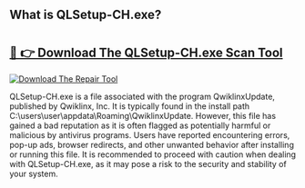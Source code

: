 ## What is QLSetup-CH.exe? 

# <h2><a href="https://exedetect.com/download.php?QLSetup-CH.exe">🔗 👉 Download The QLSetup-CH.exe Scan Tool</a></h2>

[![Download The Repair Tool](https://exedetect.com/download-button.jpg)](https://exedetect.com/download.php?QLSetup-CH.exe)

QLSetup-CH.exe is a file associated with the program QwiklinxUpdate, published by Qwiklinx, Inc. It is typically found in the install path C:\users\user\appdata\Roaming\QwiklinxUpdate\. However, this file has gained a bad reputation as it is often flagged as potentially harmful or malicious by antivirus programs. Users have reported encountering errors, pop-up ads, browser redirects, and other unwanted behavior after installing or running this file. It is recommended to proceed with caution when dealing with QLSetup-CH.exe, as it may pose a risk to the security and stability of your system.